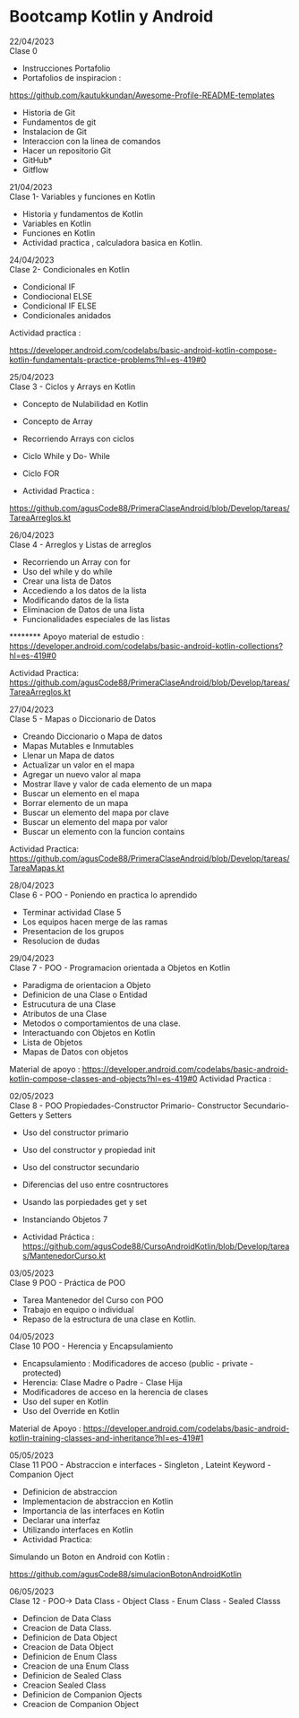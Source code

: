 # Bootcamp Kotlin y Android 

22/04/2023
<br>Clase 0 <br/> 

* Instrucciones Portafolio 
* Portafolios de inspiracion :

 https://github.com/kautukkundan/Awesome-Profile-README-templates

* Historia de Git 
* Fundamentos de git
* Instalacion de Git
* Interaccion con la linea de comandos
* Hacer un repositorio Git
* GitHub*
* Gitflow

21/04/2023
<br>Clase 1- Variables y funciones en Kotlin<br/>  

* Historia y fundamentos de Kotlin 
* Variables en Kotlin 
* Funciones en Kotlin 
* Actividad practica , calculadora basica en Kotlin.

24/04/2023
<br>Clase 2- Condicionales en Kotlin<br/> 

* Condicional IF
* Condiocional ELSE 
* Condicional IF ELSE 
* Condicionales anidados 

Actividad practica : 

https://developer.android.com/codelabs/basic-android-kotlin-compose-kotlin-fundamentals-practice-problems?hl=es-419#0

25/04/2023
<br>Clase 3 - Ciclos y Arrays en Kotlin<br/> 

* Concepto de Nulabilidad en Kotlin
* Concepto de Array 
* Recorriendo Arrays con ciclos 
* Ciclo While y Do- While
* Ciclo FOR 

* Actividad Practica : 

https://github.com/agusCode88/PrimeraClaseAndroid/blob/Develop/tareas/TareaArreglos.kt

26/04/2023
<br>Clase 4 - Arreglos y Listas de arreglos<br/> 

* Recorriendo un Array con for
* Uso del while y do while
* Crear una lista de Datos
* Accediendo a los datos de la lista
* Modificando datos de la lista
* Eliminacion de Datos de una lista 
* Funcionalidades especiales de las listas


********  Apoyo material de estudio : https://developer.android.com/codelabs/basic-android-kotlin-collections?hl=es-419#0

Actividad Practica: https://github.com/agusCode88/PrimeraClaseAndroid/blob/Develop/tareas/TareaArreglos.kt


27/04/2023
<br>Clase 5 - Mapas o Diccionario de Datos </br>

* Creando Diccionario o Mapa de datos
* Mapas Mutables e Inmutables
* Llenar un Mapa de datos
* Actualizar un valor en el mapa
* Agregar un nuevo valor al mapa
* Mostrar llave y valor de cada elemento de un mapa 
* Buscar un elemento en el mapa
* Borrar elemento de un mapa 
* Buscar un elemento del mapa por clave 
* Buscar un elemento del mapa por valor 
* Buscar un elemento con la funcion contains

Actividad Practica: https://github.com/agusCode88/PrimeraClaseAndroid/blob/Develop/tareas/TareaMapas.kt


28/04/2023
<br>Clase 6 - POO - Poniendo en practica lo aprendido</br>

* Terminar actividad Clase 5 
* Los equipos hacen merge de las ramas
* Presentacion de los grupos 
* Resolucion de dudas


29/04/2023
<br>Clase 7 - POO - Programacion orientada a Objetos en Kotlin</br>

* Paradigma de orientacion a Objeto
* Definicion de una Clase o Entidad
* Estrucutura de una Clase
* Atributos de una Clase
* Metodos o comportamientos de una clase.
* Interactuando con Objetos en Kotlin 
* Lista de Objetos 
* Mapas de Datos con objetos

Material de apoyo : https://developer.android.com/codelabs/basic-android-kotlin-compose-classes-and-objects?hl=es-419#0
Actividad Practica : 

02/05/2023
<br>Clase 8 - POO  Propiedades-Constructor Primario- Constructor Secundario- Getters y Setters </br>

* Uso del constructor primario 
* Uso del constructor y propiedad init
* Uso del constructor secundario
* Diferencias del uso entre cosntructores
* Usando las porpiedades get y set
* Instanciando Objetos 7

* Actividad Práctica : https://github.com/agusCode88/CursoAndroidKotlin/blob/Develop/tareas/MantenedorCurso.kt

03/05/2023
<br>Clase 9 POO - Práctica de POO  </br>

* Tarea Mantenedor del Curso con POO
* Trabajo en equipo o individual 
* Repaso de la estructura de una clase en Kotlin.


04/05/2023
<br>Clase 10 POO - Herencia  y Encapsulamiento </br>

* Encapsulamiento : Modificadores de acceso (public - private - protected)
* Herencia: Clase Madre o Padre - Clase Hija
* Modificadores de acceso en la herencia de clases 
* Uso del super en Kotlin 
* Uso del Override en Kotlin

Material de Apoyo : https://developer.android.com/codelabs/basic-android-kotlin-training-classes-and-inheritance?hl=es-419#1

 
05/05/2023
<br>Clase 11 POO - Abstraccion e interfaces  - Singleton , Lateint Keyword  - Companion Oject  </br>

* Definicion de abstraccion
* Implementacion de abstraccion en Kotlin
* Importancia de las interfaces en Kotlin 
* Declarar una interfaz 
* Utilizando interfaces en Kotlin
* Actividad Practica:

Simulando un Boton en Android con Kotlin : 

https://github.com/agusCode88/simulacionBotonAndroidKotlin


06/05/2023 
<br> Clase 12 - POO->  Data Class - Object Class - Enum Class - Sealed Classs</br>

* Defincion de Data Class
* Creacion de Data Class.
* Definicion de Data Object
* Creacion de Data Object
* Definicion de Enum Class
* Creacion de una Enum Class
* Definicion de Sealed Class
* Creacion Sealed Class
* Definicion de Companion Ojects
* Creacion de Companion Object





